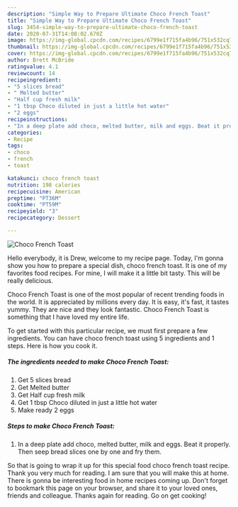 ```yaml
---
description: "Simple Way to Prepare Ultimate Choco French Toast"
title: "Simple Way to Prepare Ultimate Choco French Toast"
slug: 3454-simple-way-to-prepare-ultimate-choco-french-toast
date: 2020-07-31T14:08:02.670Z
image: https://img-global.cpcdn.com/recipes/6799e1f715fa4b96/751x532cq70/choco-french-toast-recipe-main-photo.jpg
thumbnail: https://img-global.cpcdn.com/recipes/6799e1f715fa4b96/751x532cq70/choco-french-toast-recipe-main-photo.jpg
cover: https://img-global.cpcdn.com/recipes/6799e1f715fa4b96/751x532cq70/choco-french-toast-recipe-main-photo.jpg
author: Brett McBride
ratingvalue: 4.1
reviewcount: 14
recipeingredient:
- "5 slices bread"
- " Melted butter"
- "Half cup fresh milk"
- "1 tbsp Choco diluted in just a little hot water"
- "2 eggs"
recipeinstructions:
- "In a deep plate add choco, melted butter, milk and eggs. Beat it properly. Then seep bread slices one by one and fry them."
categories:
- Recipe
tags:
- choco
- french
- toast

katakunci: choco french toast 
nutrition: 198 calories
recipecuisine: American
preptime: "PT36M"
cooktime: "PT59M"
recipeyield: "3"
recipecategory: Dessert

---
```



![Choco French Toast](https://img-global.cpcdn.com/recipes/6799e1f715fa4b96/751x532cq70/choco-french-toast-recipe-main-photo.jpg)

Hello everybody, it is Drew, welcome to my recipe page. Today, I'm gonna show you how to prepare a special dish, choco french toast. It is one of my favorites food recipes. For mine, I will make it a little bit tasty. This will be really delicious.



Choco French Toast is one of the most popular of recent trending foods in the world. It is appreciated by millions every day. It is easy, it's fast, it tastes yummy. They are nice and they look fantastic. Choco French Toast is something that I have loved my entire life.


To get started with this particular recipe, we must first prepare a few ingredients. You can have choco french toast using 5 ingredients and 1 steps. Here is how you cook it.

<!--inarticleads1-->

##### The ingredients needed to make Choco French Toast:

1. Get 5 slices bread
1. Get  Melted butter
1. Get Half cup fresh milk
1. Get 1 tbsp Choco diluted in just a little hot water
1. Make ready 2 eggs




<!--inarticleads2-->

##### Steps to make Choco French Toast:

1. In a deep plate add choco, melted butter, milk and eggs. Beat it properly. Then seep bread slices one by one and fry them.




So that is going to wrap it up for this special food choco french toast recipe. Thank you very much for reading. I am sure that you will make this at home. There is gonna be interesting food in home recipes coming up. Don't forget to bookmark this page on your browser, and share it to your loved ones, friends and colleague. Thanks again for reading. Go on get cooking!

